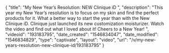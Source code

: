 {
    "title": "My New Year’s Resolution: NEW Clinique iD ",
    "description": "This year my New Year’s resolution is to focus on my skin and find the perfect products for it. What a better way to start the year than with the New Clinique iD. Clinique just launched its new  customization moisturizer. Watch the video and find out what I loved about it! Cheers to a New Year! ",
    "videoid": "193183795",
    "date_created": "1546834047",
    "date_modified": "1546834829",
    "type": "captivate",
    "layout": "video",
    "url": "\/v\/my-new-years-resolution-new-clinique-id\/193183795"
}